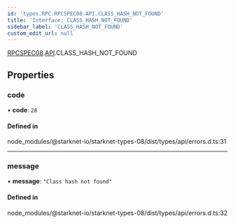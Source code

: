 ```yaml
---
id: 'types.RPC.RPCSPEC08.API.CLASS_HASH_NOT_FOUND'
title: 'Interface: CLASS_HASH_NOT_FOUND'
sidebar_label: 'CLASS_HASH_NOT_FOUND'
custom_edit_url: null
---
```


[RPCSPEC08](../namespaces/types.RPC.RPCSPEC08.md).[API](../namespaces/types.RPC.RPCSPEC08.API.md).CLASS_HASH_NOT_FOUND

## Properties

### code

• **code**: `28`

#### Defined in

node_modules/@starknet-io/starknet-types-08/dist/types/api/errors.d.ts:31

---

### message

• **message**: `"Class hash not found"`

#### Defined in

node_modules/@starknet-io/starknet-types-08/dist/types/api/errors.d.ts:32
